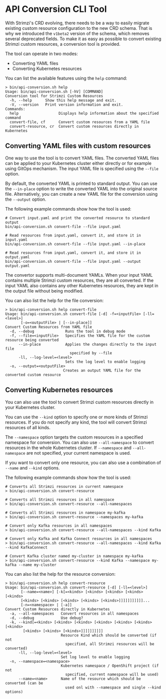 # API Conversion CLI Tool

With Strimzi's CRD evolving, there needs to be a way to easily migrate existing custom resource configuration to the new CRD schema.
That is why we introduced the `v1beta2` version of the schema, which removes several deprecated fields.
To make it as easy as possible to convert existing Strimzi custom resources, a conversion tool is provided.

The tool can operate in two modes:
* Converting YAML files
* Converting Kubernetes resources

You can list the available features using the `help` command:

```
> bin/api-conversion.sh help
Usage: bin/api-conversion.sh [-hV] [COMMAND]
Conversion tool for Strimzi Custom Resources
  -h, --help      Show this help message and exit.
  -V, --version   Print version information and exit.
Commands:
  help                  Displays help information about the specified command
  convert-file, cf      Convert custom resources from a YAML file
  convert-resource, cr  Convert custom resources directly in Kubernetes
```

## Converting YAML files with custom resources

One way to use the tool is to convert YAML files. 
The converted YAML files can be applied to your Kubernetes cluster either directly or for example using GitOps mechanism.
The input YAML file is specified using the `--file` option.

By default, the converted YAML is printed to standard output.
You can use the `--in-place` option to write the converted YAML into the original source file.
Alternatively, you can create a new YAML file for the conversion using the `--output` option.

The following example commands show how the tool is used:

```
# Convert input.yaml and print the converted resource to standard output
bin/api-conversion.sh convert-file --file input.yaml

# Read resources from input.yaml, convert it, and store it in input.yaml
bin/api-conversion.sh convert-file --file input.yaml --in-place

# Read resources from input.yaml, convert it, and store it in output.yaml
bin/api-conversion.sh convert-file --file input.yaml --output output.yaml
```

The convertor supports multi-document YAMLs.
When your input YAML contains multiple Strimzi custom resources, they are all converted.
If the input YAML also contains any other Kubernetes resources, they are kept in the output file without being modified.

You can also list the help for the file conversion:

```
> bin/api-conversion.sh help convert-file
Usage: bin/api-conversion.sh convert-file [-d] -f=<inputFile> [-ll=<level>]
       [-o=<outputFile> | [--in-place]]
Convert Custom Resources from YAML file
  -d, --debug              Runs the tool in debug mode
  -f, --file=<inputFile>   Specifies the YAML file for the custom resource being converted
      --in-place           Applies the changes directly to the input file
                             specified by --file
      -ll, --log-level=<level>
                           Sets the log level to enable logging
  -o, --output=<outputFile>
                          Creates an output YAML file for the converted custom resource
```

## Converting Kubernetes resources

You can also use the tool to convert Strimzi custom resources directly in your Kubernetes cluster.

You can use the `--kind` option to specify one or more kinds of Strimzi resources.
If you do not specify any kind, the tool will convert Strimzi resources of all kinds.

The `--namespace` option targets the custom resources in a specified namespace for conversion.
You can also use `--all-namespace` to convert resources in the whole Kubernetes cluster.
If  `--namespace` and `--all-namespace` are not specified, your current namespace is used.

If you want to convert only one resource, you can also use a combination of `--name` and `--kind` options.

The following example commands show how the tool is used:

```
# Converts all Strimzi resources in current namespace
> bin/api-conversion.sh convert-resource

# Converts all Strimzi resources in all namespace
> bin/api-conversion.sh convert-resource --all-namespaces

# Converts all Strimzi resources in namespace my-kafka
> bin/api-conversion.sh convert-resource --namespaces my-kafka

# Convert only Kafka resources in all namespaces
> bin/api-conversion.sh convert-resource --all-namespaces --kind Kafka

# Convert only Kafka and Kafka Connect resources in all namespaces
> bin/api-conversion.sh convert-resource --all-namespaces --kind Kafka --kind KafkaConnect

# Convert Kafka cluster named my-cluster in namespace my-kafka
> bin/api-conversion.sh convert-resource --kind Kafka --namespace my-kafka --name my-cluster
```

You can also list the help for the resource conversion:

```
> bin/api-conversion.sh help convert-resource
Usage: bin/api-conversion.sh convert-resource [-d] [-ll=<level>]
       [--name=<name>] [-k[=<kinds> [<kinds> [<kinds> [<kinds> [<kinds>
       [<kinds> [<kinds> [<kinds> [<kinds> [<kinds>]]]]]]]]]]]...
       [-n=<namespace> | [-a]]
Convert Custom Resources directly in Kubernetes
  -a, --all-namespaces   Convert resources in all namespaces
  -d, --debug            Use debug?
  -k, --kind[=<kinds> [<kinds> [<kinds> [<kinds> [<kinds> [<kinds> [<kinds>
        [<kinds> [<kinds> [<kinds>]]]]]]]]]]
                         Resource Kind which should be converted (if not
                           specified, all Strimzi resources will be converted)
      -ll, --log-level=<level>
                         Set log level to enable logging
  -n, --namespace=<namespace>
                         Kubernetes namespace / OpenShift project (if not
                           specified, current namespace will be used)
      --name=<name>      Name of the resource which should be converted (can be
                           used onl with --namespace and single --kind options)
```
